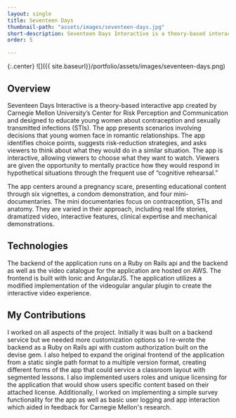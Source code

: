 ```yaml
---
layout: single
title: Seventeen Days
thumbnail-path: "assets/images/seventeen-days.jpg"
short-description: Seventeen Days Interactive is a theory-based interactive film created by Carnegie Mellon University designed to educate young women about contraception and sexually transmitted infections (STIs).
order: 5

---
```


{:.center}
![]({{ site.baseurl}}/portfolio/assets/images/seventeen-days.png)

## Overview
Seventeen Days Interactive is a theory-based interactive app created by Carnegie Mellon University’s Center for Risk Perception and Communication and designed to educate young women about contraception and sexually transmitted infections (STIs). The app presents scenarios involving decisions that young women face in romantic relationships. The app identifies choice points, suggests risk-reduction strategies, and asks viewers to think about what they would do in a similar situation. The app is interactive, allowing viewers to choose what they want to watch. Viewers are given the opportunity to mentally practice how they would respond in hypothetical situations through the frequent use of “cognitive rehearsal.”

The app centers around a pregnancy scare, presenting educational content through six vignettes, a condom demonstration, and four mini-documentaries. The mini documentaries focus on contraception, STIs and anatomy. They are varied in their approach, including real life stories, dramatized video, interactive features, clinical expertise and mechanical demonstrations.

## Technologies

The backend of the application runs on a Ruby on Rails api and the backend as well as the video catalogue for the application are hosted on AWS. The frontend is built with Ionic and AngularJS. The application utilizes a modified implementation of the videogular angular plugin to create the interactive video experience.

## My Contributions

I worked on all aspects of the project. Initially it was built on a backend service but we needed more customization options so I re-wrote the backend as a Ruby on Rails api with custom authorization built on the devise gem. I also helped to expand the original frontend of the application from a static single path format to a multiple version format, creating different forms of the app that could service a classroom layout with segmented lessons. I also implemented users roles and unique licensing for the application that would show users specific content based on their attached license. Additionally, I worked on implementing a simple survey functionality for the app as well as basic user logging and app interaction which aided in feedback for Carnegie Mellon's research.
